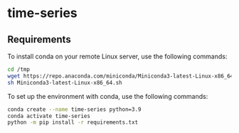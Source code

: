 # time-series

## Requirements

To install conda on your remote Linux server, use the following commands:

```sh
cd /tmp
wget https://repo.anaconda.com/miniconda/Miniconda3-latest-Linux-x86_64.sh
sh Miniconda3-latest-Linux-x86_64.sh
```

To set up the environment with conda, use the following commands:

```sh
conda create --name time-series python=3.9
conda activate time-series
python -m pip install -r requirements.txt
```